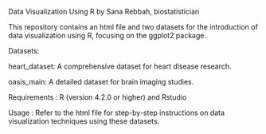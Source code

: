 Data Visualization Using R by Sana Rebbah, biostatistician

This repository contains an html file  and two datasets for the introduction of data visualization using R, focusing on the ggplot2 package.

Datasets: 

heart_dataset: A comprehensive dataset for heart disease research.

oasis_main: A detailed dataset for brain imaging studies.

Requirements :
R (version 4.2.0 or higher) and Rstudio

Usage :
Refer to the html file for step-by-step instructions on data visualization techniques using these datasets.

